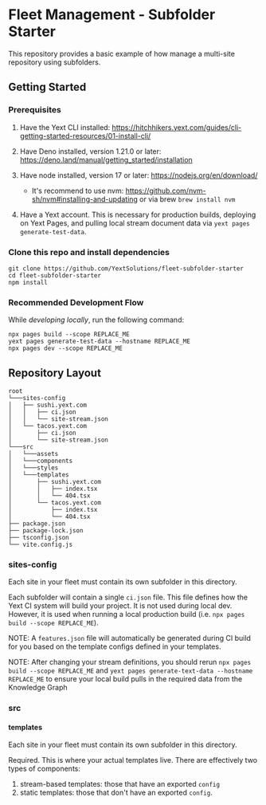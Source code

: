 # Fleet Management - Subfolder Starter

This repository provides a basic example of how manage a multi-site repository using subfolders.

## Getting Started

### Prerequisites

1. Have the Yext CLI installed: https://hitchhikers.yext.com/guides/cli-getting-started-resources/01-install-cli/
1. Have Deno installed, version 1.21.0 or later: https://deno.land/manual/getting_started/installation
1. Have node installed, version 17 or later: https://nodejs.org/en/download/

   - It's recommend to use nvm: https://github.com/nvm-sh/nvm#installing-and-updating or via brew `brew install nvm`

1. Have a Yext account. This is necessary for production builds, deploying on Yext Pages, and pulling local stream document data via `yext pages generate-test-data`.

### Clone this repo and install dependencies

```shell
git clone https://github.com/YextSolutions/fleet-subfolder-starter
cd fleet-subfolder-starter
npm install
```

### Recommended Development Flow

While _developing locally_, run the following command:

```
npx pages build --scope REPLACE_ME
yext pages generate-test-data --hostname REPLACE_ME
npx pages dev --scope REPLACE_ME
```


## Repository Layout

```
root
└───sites-config
│   ├── sushi.yext.com
│   │   ├── ci.json
│   │   └── site-stream.json
│   └── tacos.yext.com
│       ├── ci.json
│       └── site-stream.json
└───src
│   └───assets
│   └───components
│   └───styles
│   └───templates
│       ├── sushi.yext.com
│       │   ├── index.tsx
│       │   └── 404.tsx
│       └── tacos.yext.com
│           ├── index.tsx
│           └── 404.tsx
├── package.json
├── package-lock.json
├── tsconfig.json
└── vite.config.js
```

### sites-config

Each site in your fleet must contain its own subfolder in this directory.

Each subfolder will contain a single `ci.json` file. This file defines how the Yext CI system will build your project. It is not used during local dev. However, it is used when running a local production build (i.e. `npx pages build --scope REPLACE_ME`).

NOTE: A `features.json` file will automatically be generated during CI build for you based on the template configs defined in your templates.

NOTE: After changing your stream definitions, you should rerun `npx pages build --scope REPLACE_ME` and `yext pages generate-text-data --hostname REPLACE_ME` to ensure your local build pulls in the required data from the Knowledge Graph

### src

#### templates

Each site in your fleet must contain its own subfolder in this directory.

Required. This is where your actual templates live. There are effectively two types of components:

1. stream-based templates: those that have an exported `config`
1. static templates: those that don't have an exported `config`.